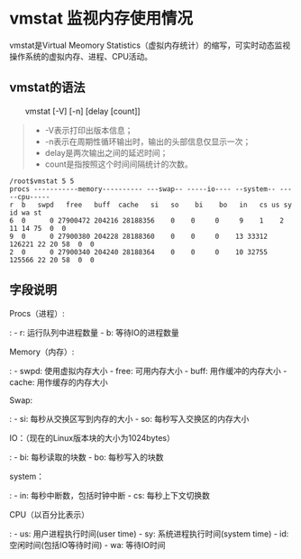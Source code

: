 # vmstat 监视内存使用情况

vmstat是Virtual Meomory
Statistics（虚拟内存统计）的缩写，可实时动态监视操作系统的虚拟内存、进程、CPU活动。

## vmstat的语法

　　vmstat \[-V\] \[-n\] \[delay \[count\]\]

> - -V表示打印出版本信息；
> - -n表示在周期性循环输出时，输出的头部信息仅显示一次；
> - delay是两次输出之间的延迟时间；
> - count是指按照这个时间间隔统计的次数。

    /root$vmstat 5 5
    procs -----------memory---------- ---swap-- -----io---- --system-- -----cpu-----
    r  b   swpd   free   buff  cache   si   so    bi    bo   in   cs us sy id wa st
    6  0      0 27900472 204216 28188356    0    0     0     9    1    2 11 14 75  0  0
    9  0      0 27900380 204228 28188360    0    0     0    13 33312 126221 22 20 58  0  0
    2  0      0 27900340 204240 28188364    0    0     0    10 32755 125566 22 20 58  0  0

## 字段说明

Procs（进程）:

:   -   r: 运行队列中进程数量
    -   b: 等待IO的进程数量

Memory（内存）:

:   -   swpd: 使用虚拟内存大小
    -   free: 可用内存大小
    -   buff: 用作缓冲的内存大小
    -   cache: 用作缓存的内存大小

Swap:

:   -   si: 每秒从交换区写到内存的大小
    -   so: 每秒写入交换区的内存大小

IO：（现在的Linux版本块的大小为1024bytes）

:   -   bi: 每秒读取的块数
    -   bo: 每秒写入的块数

system：

:   -   in: 每秒中断数，包括时钟中断
    -   cs: 每秒上下文切换数

CPU（以百分比表示）

:   -   us: 用户进程执行时间(user time)
    -   sy: 系统进程执行时间(system time)
    -   id: 空闲时间(包括IO等待时间)
    -   wa: 等待IO时间
